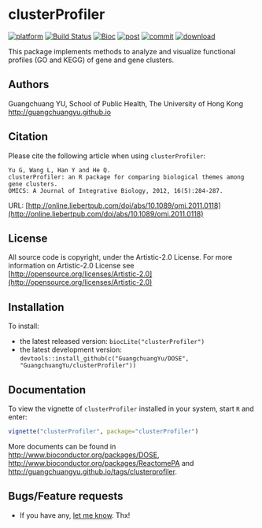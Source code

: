 #  clusterProfiler

[![platform](http://www.bioconductor.org/shields/availability/devel/clusterProfiler.svg)](http://www.bioconductor.org/packages/devel/bioc/html/clusterProfiler.html#archives)
[![Build Status](http://www.bioconductor.org/shields/build/devel/bioc/clusterProfiler.svg)](http://bioconductor.org/checkResults/devel/bioc-LATEST/clusterProfiler/)
[![Bioc](http://www.bioconductor.org/shields/years-in-bioc/clusterProfiler.svg)](http://www.bioconductor.org/packages/devel/bioc/html/clusterProfiler.html#since)
[![post](http://www.bioconductor.org/shields/posts/clusterProfiler.svg)](https://support.bioconductor.org/t/clusterProfiler/)
[![commit](http://www.bioconductor.org/shields/commits/bioc/clusterProfiler.svg)](http://www.bioconductor.org/packages/devel/bioc/html/clusterProfiler.html#svn_source)
[![download](http://www.bioconductor.org/shields/downloads/clusterProfiler.svg)](http://bioconductor.org/packages/stats/bioc/clusterProfiler.html)

This package implements methods to analyze and visualize functional profiles (GO and KEGG) of gene and gene clusters.

## Authors ##

Guangchuang YU, School of Public Health, The University of Hong Kong <http://guangchuangyu.github.io>

## Citation ##

Please cite the following article when using `clusterProfiler`:

```
Yu G, Wang L, Han Y and He Q. 
clusterProfiler: an R package for comparing biological themes among gene clusters.
OMICS: A Journal of Integrative Biology, 2012, 16(5):284-287. 
```

URL: [http://online.liebertpub.com/doi/abs/10.1089/omi.2011.0118](http://online.liebertpub.com/doi/abs/10.1089/omi.2011.0118)

## License ##

All source code is copyright, under the Artistic-2.0 License.
For more information on Artistic-2.0 License see [http://opensource.org/licenses/Artistic-2.0](http://opensource.org/licenses/Artistic-2.0)

## Installation ##

To install:
 * the latest released version:
   `biocLite("clusterProfiler")`
 * the latest development version:
 `devtools::install_github(c("GuangchuangYu/DOSE", "GuangchuangYu/clusterProfiler"))`

## Documentation ##

To view the vignette of `clusterProfiler` installed in your system, start `R` and enter:
```r
vignette("clusterProfiler", package="clusterProfiler")
```

More documents can be found in <http://www.bioconductor.org/packages/DOSE>, <http://www.bioconductor.org/packages/ReactomePA> and <http://guangchuangyu.github.io/tags/clusterprofiler>.



## Bugs/Feature requests ##

 - If you have any, [let me know](https://github.com/GuangchuangYu/clusterProfiler/issues). Thx!

